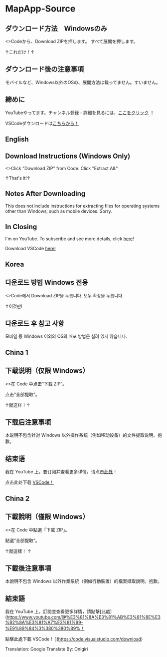 # MapApp-Source

## ダウンロード方法　Windowsのみ

<>Codeから、Download ZIPを押します。
すべて展開を押します。

↑これだけ！↑

## ダウンロード後の注意事項

モバイルなど、Windows以外のOSの、展開方法は載ってません。すいません。

## 締めに

YouTubeやってます。チャンネル登録・詳細を見るには、[ここをクリック](https://www.youtube.com/@%E3%81%8A%E3%81%AB%E3%81%8E%E3%82%8A%E3%81%A7%E3%81%99-%E9%89%84%E3%82%AA%E3%82%BF) ！

VSCodeダウンロードは[こちらから！](https://code.visualstudio.com/download)

## English

## Download Instructions (Windows Only)

<>Click "Download ZIP" from Code.
Click "Extract All."

↑That's it!↑

## Notes After Downloading

This does not include instructions for extracting files for operating systems other than Windows, such as mobile devices. Sorry.

## In Closing

I'm on YouTube. To subscribe and see more details, click [here](https://www.youtube.com/@%E3%81%8A%E3%81%AB%E3%81%8E%E3%82%8A%E3%81%A7%E3%81%99-%E9%89%84%E3%82%AA%E3%82%BF)!

Download VSCode [ here! ](https://code.visualstudio.com/download)

## Korea

## 다운로드 방법 Windows 전용

<>Code에서 Download ZIP을 누릅니다.
모두 확장을 누릅니다.

↑이것만!

## 다운로드 후 참고 사항

모바일 등 Windows 이외의 OS의 배포 방법은 실려 있지 않습니다.

## China 1

## 下载说明（仅限 Windows）

<>在 Code 中点击“下载 ZIP”。

点击“全部提取”。

↑就这样！↑

## 下载后注意事项

本说明不包含针对 Windows 以外操作系统（例如移动设备）的文件提取说明。抱歉。

## 结束语

我在 YouTube 上。要订阅并查看更多详情，请点击[此处](https://www.youtube.com/@%E3%81%8A%E3%81%AB%E3%81%8E%E3%82%8A%E3%81%A7%E3%81%99-%E9%89%84%E3%82%AA%E3%82%BF)！

点击此处下载 [ VSCode！](https://code.visualstudio.com/download)

## China 2

## 下載說明（僅限 Windows）

<>在 Code 中點選「下載 ZIP」。

點選“全部提取”。

↑就這樣！ ↑

## 下載後注意事項

本說明不包含 Windows 以外作業系統（例如行動裝置）的檔案擷取說明。抱歉。

## 結束語

我在 YouTube 上。訂閱並查看更多詳情，請點擊[此處](https://www.youtube.com/@%E3%81%8A%E3%81%AB%E3%81%8E%E3%82%8A%E3%81%A7%E3%81%99-%E9%89%84%3%380%380%89%！

點擊此處下載 VSCode！ ](https://code.visualstudio.com/download)

Translation: Google Translate
By: Onigiri
